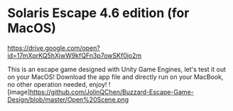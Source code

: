 # Solaris Escape 4.6 edition (for MacOS)
https://drive.google.com/open?id=17mXprKQ5hXjwW9kfQFn3p7owSKf0jo2m

This is an escape game designed with Unity Game Engines, let's test it out on your MacOS!
Download the app file and directly run on your MacBook, no other operation needed, enjoy!
![image]https://github.com/JolinQChen/Buzzard-Escape-Game-Design/blob/master/Open%20Scene.png
